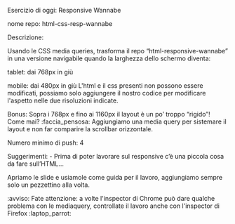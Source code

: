 Esercizio di oggi: Responsive Wannabe

nome repo: html-css-resp-wannabe

Descrizione:

Usando le CSS media queries, trasforma il repo “html-responsive-wannabe” in una versione navigabile quando la larghezza dello schermo diventa:

tablet: dai 768px in giù

mobile: dai 480px in giù L'html e il css presenti non possono essere modificati, possiamo solo aggiungere il nostro codice per modificare l'aspetto nelle due risoluzioni indicate.

Bonus: Sopra i 768px e fino ai 1160px il layout è un po’ troppo “rigido”! Come mai? :faccia_pensosa: Aggiungiamo una media query per sistemare il layout e non far comparire la scrollbar orizzontale.

Numero minimo di push: 4

Suggerimenti: - Prima di poter lavorare sul responsive c’è una piccola cosa da fare sull’HTML… 

Apriamo le slide e usiamole come guida per il lavoro, aggiungiamo sempre solo un pezzettino alla volta.

:avviso: Fate attenzione: a volte l'inspector di Chrome può dare qualche problema con le mediaquery, controllate il lavoro anche con l'inspector di Firefox :laptop_parrot: